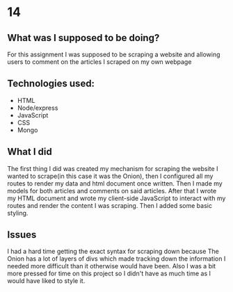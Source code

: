 # 14

## What was I supposed to be doing?
For this assignment I was supposed to be scraping a website and allowing users to comment on the articles I scraped on my own webpage

## Technologies used:
* HTML
* Node/express
* JavaScript
* CSS
* Mongo

## What I did
The first thing I did was created my mechanism for scraping the website I wanted to scrape(in this case it was the Onion), then I configured all my routes to render my data and html document once written. Then I made my models for both articles and comments on said articles. After that I wrote my HTML document and wrote my client-side JavaScript to interact with my routes and render the content I was scraping. Then I added some basic styling.

## Issues
I had a hard time getting the exact syntax for scraping down because The Onion has a lot of layers of divs which made tracking down the information I needed more difficult than it otherwise would have been. Also I was a bit more pressed for time on this project so I didn't have as much time as I would have liked to style it.

